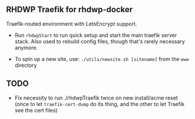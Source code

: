 RHDWP Traefik for rhdwp-docker
---
Traefik-routed environment with LetsEncrypt support.

- Run `rhdwpStart` to run quick setup and start the main traefik server stack. Also used to rebuild config files, though that's rarely necessary anymore.

- To spin up a new site, use: `./utils/newsite.sh [sitename]` from the `www` directory


## TODO

- Fix necessity to run ./rhdwpTraefik twice on new install/acme reset (once to let `traefik-cert-dump` do its thing, and the other to let Traefik see the cert files)
